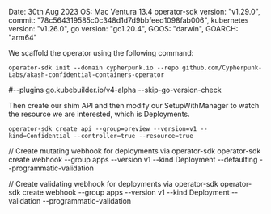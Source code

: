 
Date: 30th Aug 2023
OS: Mac Ventura 13.4
operator-sdk version: "v1.29.0", commit: "78c564319585c0c348d1d7d9bbfeed1098fab006", kubernetes version: "v1.26.0", go version: "go1.20.4", GOOS: "darwin", GOARCH: "arm64"

We scaffold the operator using the following command:

```
operator-sdk init --domain cypherpunk.io --repo github.com/Cypherpunk-Labs/akash-confidential-containers-operator 
```
#--plugins go.kubebuilder.io/v4-alpha --skip-go-version-check

Then create our shim API and then modify our SetupWithManager to watch the resource we are interested, which is Deployments.

```
operator-sdk create api --group=preview --version=v1 --kind=Confidential --controller=true --resource=true
```

<!-- operator-sdk create api --group=apps --version=v1 --kind=Deployment --controller=true --resource=false -->

<!-- operator-sdk create api \
    --group=apps \
    --version=v1 \
    --kind=Deployment \
    --controller

    --resource \ -->

// Create mutating webhook for deployments via operator-sdk 
operator-sdk create webhook --group apps --version v1 --kind Deployment --defaulting --programmatic-validation

// Create validating webhook for deployments via operator-sdk 
operator-sdk create webhook --group apps --version v1 --kind Deployment --validation --programmatic-validation


